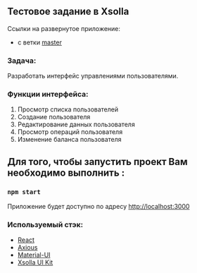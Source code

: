 ## Тестовое задание в Xsolla ##
Ссылки на развернутое приложение:
- с ветки [master](https://progerfour.github.io/users/)

### Задача: ###
Разработать интерфейс управлениями пользователями.

### Функции интерфейса: ###
1. Просмотр списка пользователей
2. Создание пользователя
3. Редактирование данных пользователя
4. Просмотр операций пользователя
5. Изменение баланса пользователя

## Для того, чтобы запустить проект Вам необходимо выполнить : ##

### `npm start`

Приложение будет доступно по адресу [http://localhost:3000](http://localhost:3000)

### Используемый стэк: ###
* [React](https://ru.reactjs.org/)
* [Axious](https://github.com/sheaivey/react-axios)
* [Material-UI](https://material-ui.com/)
* [Xsolla UI Kit](https://uikit.xsolla.com/)
